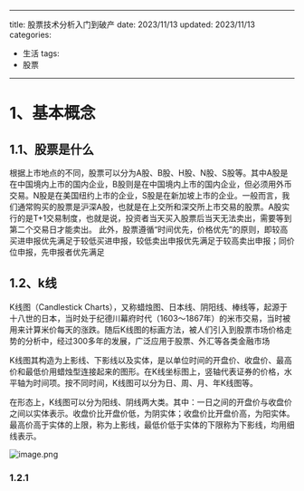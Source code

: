
---
title: 股票技术分析入门到破产
date: 2023/11/13
updated: 2023/11/13
categories:
  - 生活
tags:
  - 股票
---


# 1、基本概念
## 1.1、股票是什么
根据上市地点的不同，股票可以分为A股、B股、H股、N股、S股等。其中A股是在中国境内上市的国内企业，B股则是在中国境内上市的国内企业，但必须用外币交易。N股是在美国纽约上市的企业，S股是在新加坡上市的企业。一般而言，我们通常购买的股票是沪深A股，也就是在上交所和深交所上市交易的股票。A股实行的是T+1交易制度，也就是说，投资者当天买入股票后当天无法卖出，需要等到第二个交易日才能卖出。
此外，股票遵循“时间优先，价格优先”的原则，即较高买进申报优先满足于较低买进申报，较低卖出申报优先满足于较高卖出申报；同价位申报，先申报者优先满足

## 1.2、k线
K线图（Candlestick Charts），又称蜡烛图、日本线、阴阳线、棒线等，起源于十八世的日本，当时处于纪德川幕府时代（1603～1867年）的米市交易，当时被用来计算米价每天的涨跌。随后K线图的标画方法，被人们引入到股票市场价格走势的分析中，经过300多年的发展，广泛应用于股票、外汇等各类金融市场

K线图其构造为上影线、下影线以及实体，是以单位时间的开盘价、收盘价、最高价和最低价用蜡烛型连接起来的图形。在K线坐标图上，竖轴代表证券的价格，水平轴为时间项。按不同时间，K线图可以分为日、周、月、年K线图等。

在形态上，K线图可以分为阳线、阴线两大类。其中：一日之间的开盘价与收盘价之间以实体表示。收盘价比开盘价低，为阴实体；收盘价比开盘价高，为阳实体。最高价高于实体的上限，称为上影线，最低价低于实体的下限称为下影线，均用细线表示。

![image.png](https://yancey-note-img.oss-cn-beijing.aliyuncs.com/202311152050305.png)

### 1.2.1